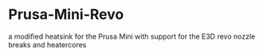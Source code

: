 # Prusa-Mini-Revo
a modified heatsink for the Prusa Mini with support for the E3D revo nozzle breaks and heatercores
